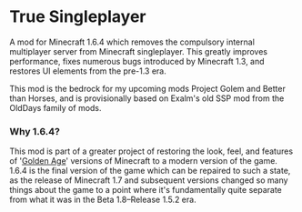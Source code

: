 # True Singleplayer
A mod for Minecraft 1.6.4 which removes the compulsory internal multiplayer server from Minecraft singleplayer. This greatly improves performance, fixes numerous bugs introduced by Minecraft 1.3, and restores UI elements from the pre-1.3 era.

This mod is the bedrock for my upcoming mods Project Golem and Better than Horses, and is provisionally based on Exalm's old SSP mod from the OldDays family of mods.

### Why 1.6.4?
This mod is part of a greater project of restoring the look, feel, and features of '[Golden Age](https://www.reddit.com/r/GoldenAgeMinecraft/)' versions of Minecraft to a modern version of the game. 1.6.4 is the final version of the game which can be repaired to such a state, as the release of Minecraft 1.7 and subsequent versions changed so many things about the game to a point where it's fundamentally quite separate from what it was in the Beta 1.8–Release 1.5.2 era.
